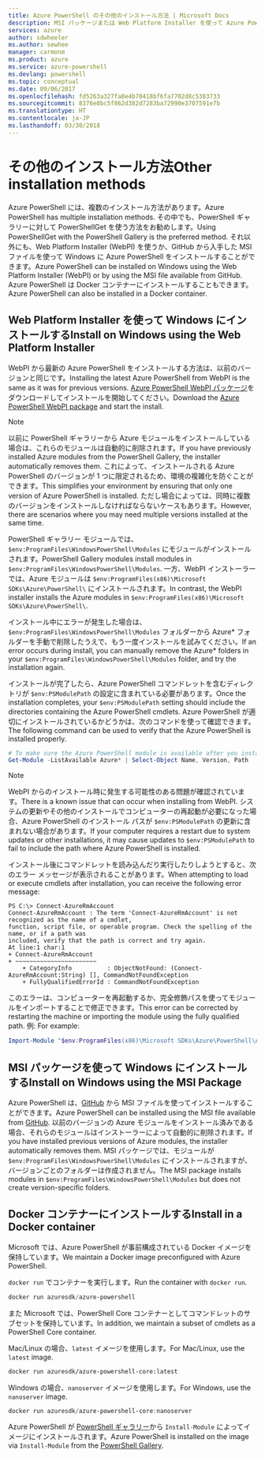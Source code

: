 ```yaml
---
title: Azure PowerShell のその他のインストール方法 | Microsoft Docs
description: MSI パッケージまたは Web Platform Installer を使って Azure PowerShell をインストールする方法について説明します。
services: azure
author: sdwheeler
ms.author: sewhee
manager: carmonm
ms.product: azure
ms.service: azure-powershell
ms.devlang: powershell
ms.topic: conceptual
ms.date: 09/06/2017
ms.openlocfilehash: fd5263a327fa8e4b70418bf6fa7702d8c5383733
ms.sourcegitcommit: 8376e0bc5f862d382d7283ba72990e3707591e7b
ms.translationtype: HT
ms.contentlocale: ja-JP
ms.lasthandoff: 03/30/2018
---
```

# <a name="other-installation-methods"></a><span data-ttu-id="565b7-103">その他のインストール方法</span><span class="sxs-lookup"><span data-stu-id="565b7-103">Other installation methods</span></span>

<span data-ttu-id="565b7-104">Azure PowerShell には、複数のインストール方法があります。</span><span class="sxs-lookup"><span data-stu-id="565b7-104">Azure PowerShell has multiple installation methods.</span></span> <span data-ttu-id="565b7-105">その中でも、PowerShell ギャラリーに対して PowerShellGet を使う方法をお勧めします。</span><span class="sxs-lookup"><span data-stu-id="565b7-105">Using PowerShellGet with the PowerShell Gallery is the preferred method.</span></span> <span data-ttu-id="565b7-106">それ以外にも、Web Platform Installer (WebPI) を使うか、GitHub から入手した MSI ファイルを使って Windows に Azure PowerShell をインストールすることができます。</span><span class="sxs-lookup"><span data-stu-id="565b7-106">Azure PowerShell can be installed on Windows using the Web Platform Installer (WebPI) or by using the MSI file available from GitHub.</span></span> <span data-ttu-id="565b7-107">Azure PowerShell は Docker コンテナーにインストールすることもできます。</span><span class="sxs-lookup"><span data-stu-id="565b7-107">Azure PowerShell can also be installed in a Docker container.</span></span>

## <a name="install-on-windows-using-the-web-platform-installer"></a><span data-ttu-id="565b7-108">Web Platform Installer を使って Windows にインストールする</span><span class="sxs-lookup"><span data-stu-id="565b7-108">Install on Windows using the Web Platform Installer</span></span>

<span data-ttu-id="565b7-109">WebPI から最新の Azure PowerShell をインストールする方法は、以前のバージョンと同じです。</span><span class="sxs-lookup"><span data-stu-id="565b7-109">Installing the latest Azure PowerShell from WebPI is the same as it was for previous versions.</span></span>
<span data-ttu-id="565b7-110">[Azure PowerShell WebPI パッケージ](http://aka.ms/webpi-azps)をダウンロードしてインストールを開始してください。</span><span class="sxs-lookup"><span data-stu-id="565b7-110">Download the [Azure PowerShell WebPI package](http://aka.ms/webpi-azps) and start the install.</span></span>

> [!NOTE]
> <span data-ttu-id="565b7-111">以前に PowerShell ギャラリーから Azure モジュールをインストールしている場合は、これらのモジュールは自動的に削除されます。</span><span class="sxs-lookup"><span data-stu-id="565b7-111">If you have previously installed Azure modules from the PowerShell Gallery, the installer automatically removes them.</span></span> <span data-ttu-id="565b7-112">これによって、インストールされる Azure PowerShell のバージョンが 1 つに限定されるため、環境の複雑化を防ぐことができます。</span><span class="sxs-lookup"><span data-stu-id="565b7-112">This simplifies your environment by ensuring that only one version of Azure PowerShell is installed.</span></span> <span data-ttu-id="565b7-113">ただし場合によっては、同時に複数のバージョンをインストールしなければならないケースもあります。</span><span class="sxs-lookup"><span data-stu-id="565b7-113">However, there are scenarios where you may need multiple versions installed at the same time.</span></span>
>
> <span data-ttu-id="565b7-114">PowerShell ギャラリー モジュールでは、`$env:ProgramFiles\WindowsPowerShell\Modules` にモジュールがインストールされます。</span><span class="sxs-lookup"><span data-stu-id="565b7-114">PowerShell Gallery modules install modules in `$env:ProgramFiles\WindowsPowerShell\Modules`.</span></span> <span data-ttu-id="565b7-115">一方、WebPI インストーラーでは、Azure モジュールは `$env:ProgramFiles(x86)\Microsoft SDKs\Azure\PowerShell\` にインストールされます。</span><span class="sxs-lookup"><span data-stu-id="565b7-115">In contrast, the WebPI installer installs the Azure modules in `$env:ProgramFiles(x86)\Microsoft SDKs\Azure\PowerShell\`.</span></span>
>
> <span data-ttu-id="565b7-116">インストール中にエラーが発生した場合は、`$env:ProgramFiles\WindowsPowerShell\Modules` フォルダーから Azure\* フォルダーを手動で削除したうえで、もう一度インストールを試みてください。</span><span class="sxs-lookup"><span data-stu-id="565b7-116">If an error occurs during install, you can manually remove the Azure\* folders in your `$env:ProgramFiles\WindowsPowerShell\Modules` folder, and try the installation again.</span></span>

<span data-ttu-id="565b7-117">インストールが完了したら、Azure PowerShell コマンドレットを含むディレクトリが `$env:PSModulePath` の設定に含まれている必要があります。</span><span class="sxs-lookup"><span data-stu-id="565b7-117">Once the installation completes, your `$env:PSModulePath` setting should include the directories containing the Azure PowerShell cmdlets.</span></span> <span data-ttu-id="565b7-118">Azure PowerShell が適切にインストールされているかどうかは、次のコマンドを使って確認できます。</span><span class="sxs-lookup"><span data-stu-id="565b7-118">The following command can be used to verify that the Azure PowerShell is installed properly.</span></span>

```powershell
# To make sure the Azure PowerShell module is available after you install
Get-Module -ListAvailable Azure* | Select-Object Name, Version, Path
```

> [!NOTE]
> <span data-ttu-id="565b7-119">WebPI からのインストール時に発生する可能性のある問題が確認されています。</span><span class="sxs-lookup"><span data-stu-id="565b7-119">There is a known issue that can occur when installing from WebPI.</span></span> <span data-ttu-id="565b7-120">システムの更新やその他のインストールでコンピューターの再起動が必要になった場合、Azure PowerShell のインストール パスが `$env:PSModulePath` の更新に含まれない場合があります。</span><span class="sxs-lookup"><span data-stu-id="565b7-120">If your computer requires a restart due to system updates or other installations, it may cause updates to `$env:PSModulePath` to fail to include the path where Azure PowerShell is installed.</span></span>

<span data-ttu-id="565b7-121">インストール後にコマンドレットを読み込んだり実行したりしようとすると、次のエラー メッセージが表示されることがあります。</span><span class="sxs-lookup"><span data-stu-id="565b7-121">When attempting to load or execute cmdlets after installation, you can receive the following error message:</span></span>

```
PS C:\> Connect-AzureRmAccount
Connect-AzureRmAccount : The term 'Connect-AzureRmAccount' is not recognized as the name of a cmdlet,
function, script file, or operable program. Check the spelling of the name, or if a path was
included, verify that the path is correct and try again.
At line:1 char:1
+ Connect-AzureRmAccount
+ ~~~~~~~~~~~~~~~~~~~~~~~
    + CategoryInfo          : ObjectNotFound: (Connect-AzureRmAccount:String) [], CommandNotFoundException
    + FullyQualifiedErrorId : CommandNotFoundException
```

<span data-ttu-id="565b7-122">このエラーは、コンピューターを再起動するか、完全修飾パスを使ってモジュールをインポートすることで修正できます。</span><span class="sxs-lookup"><span data-stu-id="565b7-122">This error can be corrected by restarting the machine or importing the module using the fully qualified path.</span></span> <span data-ttu-id="565b7-123">例: </span><span class="sxs-lookup"><span data-stu-id="565b7-123">For example:</span></span>

```powershell
Import-Module "$env:ProgramFiles(x86)\Microsoft SDKs\Azure\PowerShell\AzureRM.psd1"
```

## <a name="install-on-windows-using-the-msi-package"></a><span data-ttu-id="565b7-124">MSI パッケージを使って Windows にインストールする</span><span class="sxs-lookup"><span data-stu-id="565b7-124">Install on Windows using the MSI Package</span></span>

<span data-ttu-id="565b7-125">Azure PowerShell は、[GitHub](https://aka.ms/azps-release) から MSI ファイルを使ってインストールすることができます。</span><span class="sxs-lookup"><span data-stu-id="565b7-125">Azure PowerShell can be installed using the MSI file available from [GitHub](https://aka.ms/azps-release).</span></span> <span data-ttu-id="565b7-126">以前のバージョンの Azure モジュールをインストール済みである場合、それらのモジュールはインストーラーによって自動的に削除されます。</span><span class="sxs-lookup"><span data-stu-id="565b7-126">If you have installed previous versions of Azure modules, the installer automatically removes them.</span></span> <span data-ttu-id="565b7-127">MSI パッケージでは、モジュールが `$env:ProgramFiles\WindowsPowerShell\Modules` にインストールされますが、バージョンごとのフォルダーは作成されません。</span><span class="sxs-lookup"><span data-stu-id="565b7-127">The MSI package installs modules in `$env:ProgramFiles\WindowsPowerShell\Modules` but does not create version-specific folders.</span></span>

## <a name="install-in-a-docker-container"></a><span data-ttu-id="565b7-128">Docker コンテナーにインストールする</span><span class="sxs-lookup"><span data-stu-id="565b7-128">Install in a Docker container</span></span>

<span data-ttu-id="565b7-129">Microsoft では、Azure PowerShell が事前構成されている Docker イメージを保持しています。</span><span class="sxs-lookup"><span data-stu-id="565b7-129">We maintain a Docker image preconfigured with Azure PowerShell.</span></span>

<span data-ttu-id="565b7-130">`docker run` でコンテナーを実行します。</span><span class="sxs-lookup"><span data-stu-id="565b7-130">Run the container with `docker run`.</span></span>

```powershell
docker run azuresdk/azure-powershell
```

<span data-ttu-id="565b7-131">また Microsoft では、PowerShell Core コンテナーとしてコマンドレットのサブセットを保持しています。</span><span class="sxs-lookup"><span data-stu-id="565b7-131">In addition, we maintain a subset of cmdlets as a PowerShell Core container.</span></span>

<span data-ttu-id="565b7-132">Mac/Linux の場合、`latest` イメージを使用します。</span><span class="sxs-lookup"><span data-stu-id="565b7-132">For Mac/Linux, use the `latest` image.</span></span>

```bash
docker run azuresdk/azure-powershell-core:latest
```

<span data-ttu-id="565b7-133">Windows の場合、`nanoserver` イメージを使用します。</span><span class="sxs-lookup"><span data-stu-id="565b7-133">For Windows, use the `nanoserver` image.</span></span>

```powershell
docker run azuresdk/azure-powershell-core:nanoserver
```

<span data-ttu-id="565b7-134">Azure PowerShell が [PowerShell ギャラリー](https://www.powershellgallery.com/)から `Install-Module` によってイメージにインストールされます。</span><span class="sxs-lookup"><span data-stu-id="565b7-134">Azure PowerShell is installed on the image via `Install-Module` from the [PowerShell Gallery](https://www.powershellgallery.com/).</span></span>

